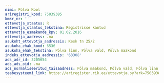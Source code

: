 ```yaml
---
nimi: Põlva Kool
ariregistri_kood: 75039385
kmkr_nr: ''
ettevotja_staatus: R
ettevotja_staatus_tekstina: Registrisse kantud
ettevotja_esmakande_kpv: 01.02.2016
ettevotja_aadress: .na
asukoht_ettevotja_aadressis: Kesk tn 25/2
asukoha_ehak_kood: 6536
asukoha_ehak_tekstina: Põlva linn, Põlva vald, Põlva maakond
indeks_ettevotja_aadressis: '63308'
ads_adr_id: 3205654
ads_ads_oid: .na
ads_normaliseeritud_taisaadress: Põlva maakond, Põlva vald, Põlva linn, Kesk tn 25/2
teabesysteemi_link: https://ariregister.rik.ee/ettevotja.py?ark=75039385&ref=rekvisiidid
---
```

